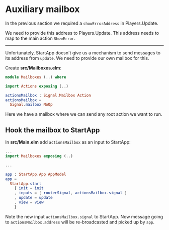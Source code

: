 # Auxiliary mailbox

In the previous section we required a `showErrorAddress` in Players.Update.

We need to provide this address to Players.Update. This address needs to map to the main action `ShowError`.

---

Unfortunately, StartApp doesn't give us a mechanism to send messages to its address from `update`. We need to provide our own mailbox for this.

Create __src/Mailboxes.elm__:

```elm
module Mailboxes (..) where

import Actions exposing (..)

actionsMailbox : Signal.Mailbox Action
actionsMailbox =
  Signal.mailbox NoOp
```

Here we have a mailbox where we can send any root action we want to run.

## Hook the mailbox to StartApp

In __src/Main.elm__ add `actionsMailbox` as an input to StartApp:

```elm
...
import Mailboxes exposing (..)

...

app : StartApp.App AppModel
app =
  StartApp.start
    { init = init
    , inputs = [ routerSignal, actionsMailbox.signal ]
    , update = update
    , view = view
    }
```

Note the new input `actionsMailbox.signal` to StartApp. Now message going to `actionsMailbox.address` will be re-broadcasted and picked up by `app`.
